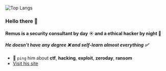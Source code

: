 ![Top Langs](https://github-readme-stats.vercel.app/api/top-langs/?username=RemusDBD&size_weight=0.5&count_weight=0.5)

### Hello there 👋

#### Remus is a security consultant by day ☀️ and a ethical hacker by night 🌙
##### He doesn't have any degree ❌ and self-learn almost everything ✅

- 💬 `ping` him about **ctf**, **hacking**, **exploit**, **zeroday**, **ransom**
- [Visit his site](https://remusdbd.github.io)
